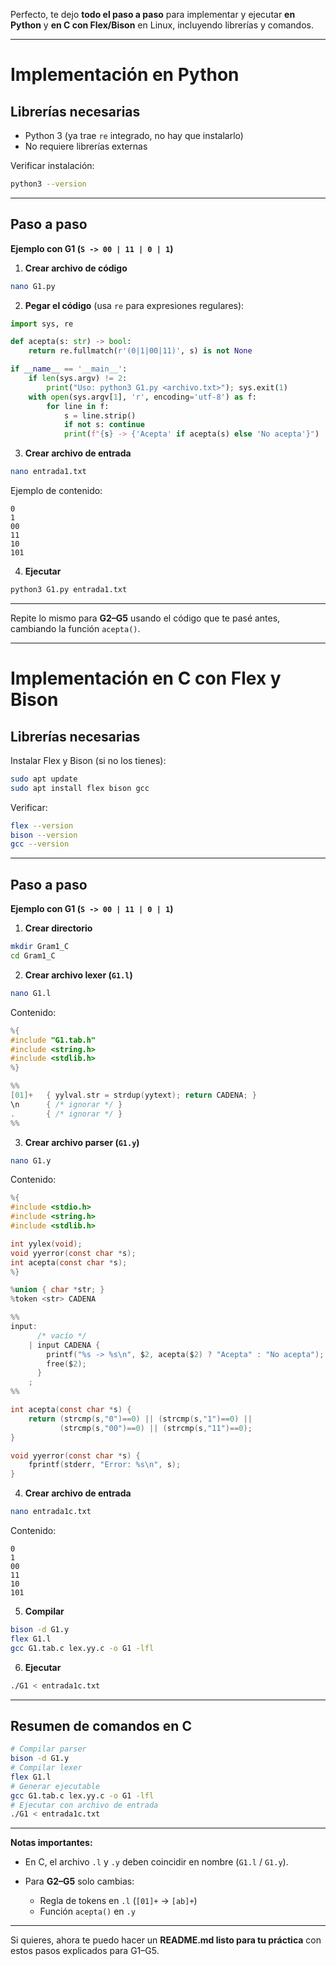 Perfecto, te dejo **todo el paso a paso** para implementar y ejecutar **en Python** y **en C con Flex/Bison** en Linux, incluyendo librerías y comandos.

---

# **Implementación en Python**

## Librerías necesarias

* Python 3 (ya trae `re` integrado, no hay que instalarlo)
* No requiere librerías externas

Verificar instalación:

```bash
python3 --version
```

---

## Paso a paso

**Ejemplo con G1 (`S -> 00 | 11 | 0 | 1`)**

1. **Crear archivo de código**

```bash
nano G1.py
```

2. **Pegar el código** (usa `re` para expresiones regulares):

```python
import sys, re

def acepta(s: str) -> bool:
    return re.fullmatch(r'(0|1|00|11)', s) is not None

if __name__ == '__main__':
    if len(sys.argv) != 2:
        print("Uso: python3 G1.py <archivo.txt>"); sys.exit(1)
    with open(sys.argv[1], 'r', encoding='utf-8') as f:
        for line in f:
            s = line.strip()
            if not s: continue
            print(f"{s} -> {'Acepta' if acepta(s) else 'No acepta'}")
```

3. **Crear archivo de entrada**

```bash
nano entrada1.txt
```

Ejemplo de contenido:

```
0
1
00
11
10
101
```

4. **Ejecutar**

```bash
python3 G1.py entrada1.txt
```

---

Repite lo mismo para **G2–G5** usando el código que te pasé antes, cambiando la función `acepta()`.

---

# **Implementación en C con Flex y Bison**

## Librerías necesarias

Instalar Flex y Bison (si no los tienes):

```bash
sudo apt update
sudo apt install flex bison gcc
```

Verificar:

```bash
flex --version
bison --version
gcc --version
```

---

## Paso a paso

**Ejemplo con G1 (`S -> 00 | 11 | 0 | 1`)**

1. **Crear directorio**

```bash
mkdir Gram1_C
cd Gram1_C
```

2. **Crear archivo lexer (`G1.l`)**

```bash
nano G1.l
```

Contenido:

```c
%{
#include "G1.tab.h"
#include <string.h>
#include <stdlib.h>
%}

%%
[01]+   { yylval.str = strdup(yytext); return CADENA; }
\n      { /* ignorar */ }
.       { /* ignorar */ }
%%
```

3. **Crear archivo parser (`G1.y`)**

```bash
nano G1.y
```

Contenido:

```c
%{
#include <stdio.h>
#include <string.h>
#include <stdlib.h>

int yylex(void);
void yyerror(const char *s);
int acepta(const char *s);
%}

%union { char *str; }
%token <str> CADENA

%%
input:
      /* vacío */
    | input CADENA {
        printf("%s -> %s\n", $2, acepta($2) ? "Acepta" : "No acepta");
        free($2);
      }
    ;
%%

int acepta(const char *s) {
    return (strcmp(s,"0")==0) || (strcmp(s,"1")==0) ||
           (strcmp(s,"00")==0) || (strcmp(s,"11")==0);
}

void yyerror(const char *s) {
    fprintf(stderr, "Error: %s\n", s);
}
```

4. **Crear archivo de entrada**

```bash
nano entrada1c.txt
```

Contenido:

```
0
1
00
11
10
101
```

5. **Compilar**

```bash
bison -d G1.y
flex G1.l
gcc G1.tab.c lex.yy.c -o G1 -lfl
```

6. **Ejecutar**

```bash
./G1 < entrada1c.txt
```

---

## Resumen de comandos en C

```bash
# Compilar parser
bison -d G1.y
# Compilar lexer
flex G1.l
# Generar ejecutable
gcc G1.tab.c lex.yy.c -o G1 -lfl
# Ejecutar con archivo de entrada
./G1 < entrada1c.txt
```

---

**Notas importantes:**

* En C, el archivo `.l` y `.y` deben coincidir en nombre (`G1.l` / `G1.y`).
* Para **G2–G5** solo cambias:

  * Regla de tokens en `.l` (`[01]+` → `[ab]+`)
  * Función `acepta()` en `.y`

---

Si quieres, ahora te puedo hacer un **README.md listo para tu práctica** con estos pasos explicados para G1–G5.
